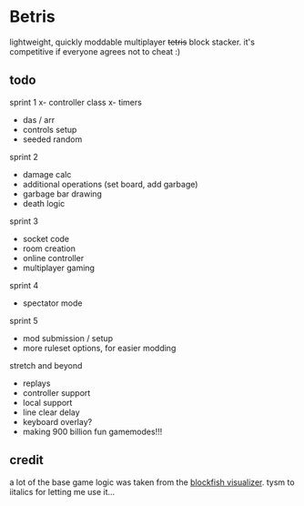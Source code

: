 # Betris

lightweight, quickly moddable multiplayer ~~tetris~~ block stacker. it's competitive if everyone agrees not to cheat :)

## todo

sprint 1
x- controller class
x- timers
- das / arr
- controls setup
- seeded random

sprint 2
- damage calc
- additional operations (set board, add garbage)
- garbage bar drawing
- death logic

sprint 3
- socket code
- room creation
- online controller
- multiplayer gaming


sprint 4
- spectator mode

sprint 5
- mod submission / setup
- more ruleset options, for easier modding

stretch and beyond
- replays
- controller support
- local support
- line clear delay
- keyboard overlay?
- making 900 billion fun gamemodes!!!

## credit

a lot of the base game logic was taken from the [blockfish visualizer](https://github.com/blockfish/blockfish-visualizer). tysm to iitalics for letting me use it...